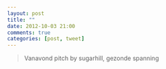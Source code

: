 ```yaml
---
layout: post
title: ""
date: 2012-10-03 21:00
comments: true
categories: [post, tweet]
---
```

> Vanavond pitch by sugarhill, gezonde spanning
